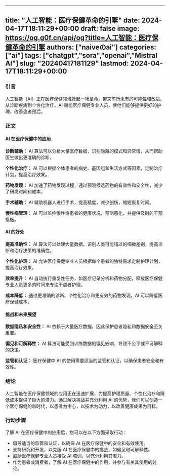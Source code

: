 
---
title: "人工智能：医疗保健革命的引擎"
date: 2024-04-17T18:11:29+00:00
draft: false
image: https://og.g0f.cn/api/og?title=人工智能：医疗保健革命的引擎
authors: ["naiveのai"]
categories: ["ai"]
tags: ["chatgpt","sora","openai","Mistral AI"]
slug: "20240417181129"
lastmod: 2024-04-17T18:11:29+00:00
---
### 引言

人工智能（AI）正在医疗保健领域掀起一场革命，带来前所未有的可能性和改进。从诊断疾病到个性化治疗，AI 赋能医疗保健专业人员，使他们能够提供更好的护理，改善患者预后。

### 正文

#### AI 在医疗保健中的应用

**诊断辅助：**
AI 算法可以分析大量医疗数据，识别隐藏的模式和异常值，从而帮助医生做出更准确的诊断。

**个性化治疗：**
AI 可以根据个体患者的病史、基因组和生活方式等因素，定制治疗计划，提高治疗效果。

**药物发现：**
AI 加速了药物发现过程，通过预测候选药物的有效性和安全性，减少了研发时间和成本。

**手术辅助：**
AI 辅助机器人进行手术，提高精度，减少创伤，缩短恢复时间。

**慢性病管理：**
AI 可以监控慢性病患者的健康状况，预测恶化，并提供及时的干预措施。

#### AI 的好处

**提高准确性：**
AI 算法可以处理大量数据，识别人类可能错过的细微差别，提高诊断和治疗决策的准确性。

**个性化护理：**
AI 允许医疗保健专业人员根据每个患者的独特需求定制护理计划，提高治疗效果。

**效率提升：**
AI 自动执行重复性任务，如医疗记录分析和药物分配，释放医疗保健专业人员更多的时间来专注于患者护理。

**成本降低：**
通过更准确的诊断、个性化治疗和更有效的药物发现，AI 可以降低医疗保健成本。

#### 挑战和未来展望

**数据隐私和安全性：**
AI 依赖于大量医疗数据，因此保护患者隐私和数据安全至关重要。

**偏见和可解释性：**
AI 算法可能受到训练数据的偏见影响，导致不公平或不可解释的决策。

**监管和认证：**
医疗保健中 AI 的使用需要适当的监管和认证，以确保患者安全和有效性。

### 结论

人工智能在医疗保健领域的应用正在迅速扩展，为提高护理质量、个性化治疗和降低成本提供了巨大的潜力。通过解决挑战并充分利用 AI 的优势，我们可以创造一个医疗保健的新时代，以患者为中心，以技术为动力，以改善健康成果为目标。

### 行动步骤

了解 AI 在医疗保健中的应用后，您可以在以下方面采取行动：

* 倡导适当的监管和认证，以确保 AI 在医疗保健中的安全和有效使用。
* 支持研究和开发，以克服 AI 在医疗保健中的挑战，如偏见和可解释性。
* 鼓励医疗保健专业人员接受 AI 培训，以充分利用其潜力。
* 作为患者或消费者，了解 AI 在医疗保健中的作用，并参与有关其使用的讨论。